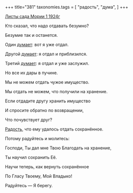 +++
title="381"
taxonomies.tags = [
 "радость",
 "дума",
]
+++

[Листы сада Мории 1 1924г](/agni/1924)

Кто сказал, что надо отдавать безумно?   

Безумие так и останется.   

Один [думает](/tags/дума): вот я уже отдал.   

Другой [думает](/tags/дума): я отдал и приблизился.   

Третий [думает](/tags/дума): я отдал и уже заслужил.   

Но все их дары в пучине.   

Мы не можем отдать чужое имущество.   

Мы отдать не можем, что получили на хранение.   

Если отдадите другу хранить имущество   

И спросите обратно по возвращении,   

Что почувствует друг?   

[Радость](/tags/радость), что ему удалось отдать сохранённое.   

Потому радуйтесь и молитесь:   

Господи, Ты дал мне Твою Благодать на хранение,   

Ты научил сохранить Её.   

Научи теперь, как вернуть сохранённое   

По Гласу Твоему, Мой Владыко!   

Радуйтесь — Я берегу.   

